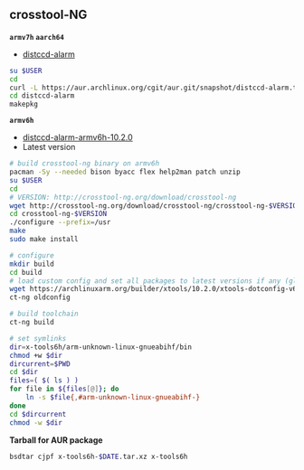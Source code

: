 crosstool-NG
---
**`armv7h` `aarch64`**
- [distccd-alarm](https://aur.archlinux.org/pkgbase/distccd-alarm)
```sh
su $USER
cd
curl -L https://aur.archlinux.org/cgit/aur.git/snapshot/distccd-alarm.tar.gz | bsdtar xf -
cd distccd-alarm
makepkg
```

**`armv6h`**
- [distccd-alarm-armv6h-10.2.0](https://github.com/rern/rern.github.io/tree/main/crosstool-NG/distccd-alarm-armv6h)
- Latest version
```sh
# build crosstool-ng binary on armv6h
pacman -Sy --needed bison byacc flex help2man patch unzip
su $USER
cd
# VERSION: http://crosstool-ng.org/download/crosstool-ng
wget http://crosstool-ng.org/download/crosstool-ng/crosstool-ng-$VERSION.tar.xz | bsdtar xf -
cd crosstool-ng-$VERSION
./configure --prefix=/usr
make
sudo make install

# configure
mkdir build
cd build
# load custom config and set all packages to latest versions if any (glibc 2.35 might failed)
wget https://archlinuxarm.org/builder/xtools/10.2.0/xtools-dotconfig-v6 -O .config
ct-ng oldconfig

# build toolchain
ct-ng build

# set symlinks
dir=x-tools6h/arm-unknown-linux-gnueabihf/bin
chmod +w $dir
dircurrent=$PWD
cd $dir
files=( $( ls ) )
for file in ${files[@]}; do
    ln -s $file{,#arm-unknown-linux-gnueabihf-}
done
cd $dircurrent
chmod -w $dir
```

**Tarball for AUR package**
```sh
bsdtar cjpf x-tools6h-$DATE.tar.xz x-tools6h
```
